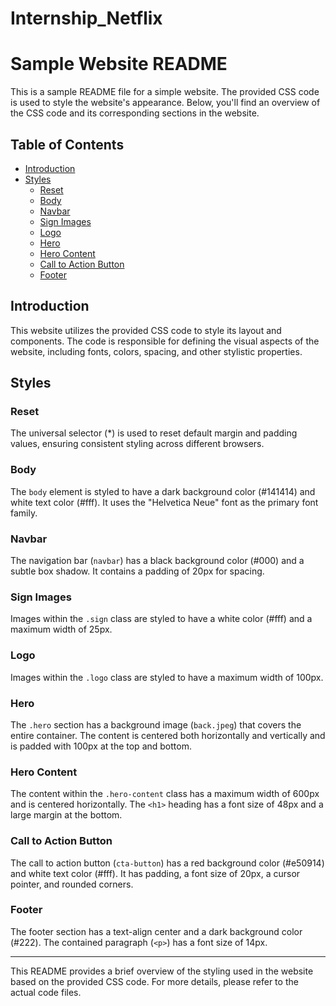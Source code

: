 # Internship_Netflix
# Sample Website README

This is a sample README file for a simple website. The provided CSS code is used to style the website's appearance. Below, you'll find an overview of the CSS code and its corresponding sections in the website.

## Table of Contents

- [Introduction](#introduction)
- [Styles](#styles)
  - [Reset](#reset)
  - [Body](#body)
  - [Navbar](#navbar)
  - [Sign Images](#sign-images)
  - [Logo](#logo)
  - [Hero](#hero)
  - [Hero Content](#hero-content)
  - [Call to Action Button](#cta-button)
  - [Footer](#footer)

## Introduction

This website utilizes the provided CSS code to style its layout and components. The code is responsible for defining the visual aspects of the website, including fonts, colors, spacing, and other stylistic properties.

## Styles

### Reset

The universal selector (*) is used to reset default margin and padding values, ensuring consistent styling across different browsers.

### Body

The `body` element is styled to have a dark background color (#141414) and white text color (#fff). It uses the "Helvetica Neue" font as the primary font family.

### Navbar

The navigation bar (`navbar`) has a black background color (#000) and a subtle box shadow. It contains a padding of 20px for spacing.

### Sign Images

Images within the `.sign` class are styled to have a white color (#fff) and a maximum width of 25px.

### Logo

Images within the `.logo` class are styled to have a maximum width of 100px.

### Hero

The `.hero` section has a background image (`back.jpeg`) that covers the entire container. The content is centered both horizontally and vertically and is padded with 100px at the top and bottom.

### Hero Content

The content within the `.hero-content` class has a maximum width of 600px and is centered horizontally. The `<h1>` heading has a font size of 48px and a large margin at the bottom.

### Call to Action Button

The call to action button (`cta-button`) has a red background color (#e50914) and white text color (#fff). It has padding, a font size of 20px, a cursor pointer, and rounded corners.

### Footer

The footer section has a text-align center and a dark background color (#222). The contained paragraph (`<p>`) has a font size of 14px.

---

This README provides a brief overview of the styling used in the website based on the provided CSS code. For more details, please refer to the actual code files.
